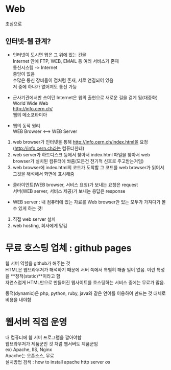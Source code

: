 # Web
초심으로


## 인터넷-웹 관계?  
* 인터넷이 도시면 웹은 그 위에 있는 건물  
Internet 안에 FTP, WEB, EMAIL 등 여러 서비스가 존재  
통신시스템 -> Internet  
중앙이 없음  
수많은 통신 장비들이 점처럼 존재, 서로 연결되어 있음  
저 중에 하나가 없어져도 통신 가능  

* 군사기관에서만 쓰이던 Internet은 웹의 출현으로 새로운 길을 걷게 됨(대중화)  
World Wide Web  
http://info.cern.ch/  
웹의 메소포타미아  

* 웹의 동작 원리  
WEB Browser <--> WEB Server  
1. web browser가 인터넷을 통해 http://info.cern.ch/index.html을 요청(http://info.cern.ch라는 컴퓨터한테)  
2. web server가 하드디스크 등에서 찾아서 index.html 파일을 찾아서 web browser가 설치된 컴퓨터에 쏴줌(모든건 전기적 신호로 주고받는거임)  
3. web browser에 index.html의 코드가 도착함 그 코드를 web browser가 읽어서 그것을 해석해서 화면에 표시해줌  


* 클라이언트(WEB browser, 서비스 요청)가 보내는 요청은 request  
서버(WEB server, 서비스 제공)가 보내는 응답은 response  


* WEB server : 내 컴퓨터에 있는 자료를 Web browser만 있는 모두가 가져다가 볼 수 있게 하는 것!  
1. 직접 web server 설치  
2. web hosting, 회사에게 맡김


# 무료 호스팅 업체 : github pages  
웹 서버 역할을 github가 해주는 것  
HTML은 웹브라우저가 해석하기 때문에 서버 쪽에서 특별히 해줄 일이 없음. 이런 특성을 **정적(static)**이라고 함  
자연스럽게 HTML만으로 만들어진 웹사이트를 호스팅하는 서비스 중에는 무료가 많음.


동적(dynamic)은 php, python, ruby, java와 같은 언어를 이용하여 만드는 것 대체로 비용을 내야함  


# 웹서버 직접 운영  
내 컴퓨터에 웹 서버 프로그램을 깔아야함  
웹브라우저가 제품군인 것 처럼 웹서버도 제품군임  
ex) Apache, IIS, Nginx  
Apache는 오픈소스, 무료  
설치방법 검색 : how to install apache http server *os*  
